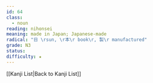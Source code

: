 ```yaml
---
id: 64
class:
  - noun
reading: nihonsei
meaning: made in Japan; Japanese-made
radical: "日 \rsun, \r本\r book\r, 製\r manufactured"
grade: N3
status:
difficulty: ★
---
```

[[Kanji List|Back to Kanji List]]
